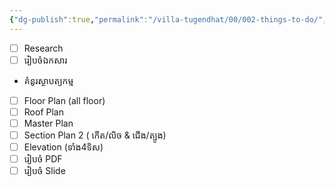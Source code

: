 ```yaml
---
{"dg-publish":true,"permalink":"/villa-tugendhat/00/002-things-to-do/","tags":["gardenEntry"]}
---
```


- [ ] Research
- [ ] រៀបចំឯកសារ
- គំនូរស្ថាបត្យកម្ម
- [ ] Floor Plan (all floor)
- [ ] Roof Plan
- [ ] Master Plan
- [ ] Section Plan 2 ( កើត/លិច & ជើង/ត្បូង)
- [ ] Elevation (ទាំង4ទិស)
- [ ] រៀបចំ PDF
- [ ] រៀបចំ Slide